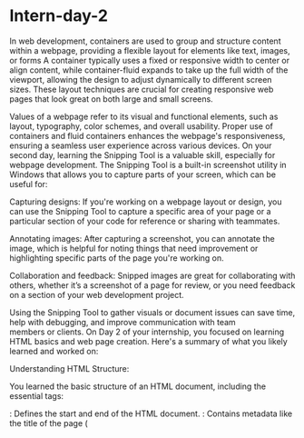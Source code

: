 # Intern-day-2
In web development, containers are used to group and structure content within a webpage, providing a flexible layout for elements like text, images, or forms
 A container typically uses a fixed or responsive width to center or align content, while container-fluid expands to take up the full width of the viewport, allowing the design to adjust dynamically to different screen sizes. These layout techniques are crucial for creating responsive web pages that look great on both large and small screens.

Values of a webpage refer to its visual and functional elements, such as layout, typography, color schemes, and overall usability. Proper use of containers and fluid containers enhances the webpage's responsiveness, ensuring a seamless user experience across various devices.
On your second day, learning the Snipping Tool is a valuable skill, especially for webpage development. The Snipping Tool is a built-in screenshot utility in Windows that allows you to capture parts of your screen, which can be useful for:

Capturing designs: If you're working on a webpage layout or design, you can use the Snipping Tool to capture a specific area of your page or a particular section of your code for reference or sharing with teammates.

Annotating images: After capturing a screenshot, you can annotate the image, which is helpful for noting things that need improvement or highlighting specific parts of the page you're working on.

Collaboration and feedback: Snipped images are great for collaborating with others, whether it’s a screenshot of a page for review, or you need feedback on a section of your web development project.

Using the Snipping Tool to gather visuals or document issues can save time, help with debugging, and improve communication with team members or clients.
On Day 2 of your internship, you focused on learning HTML basics and web page creation. Here's a summary of what you likely learned and worked on:

Understanding HTML Structure:

You learned the basic structure of an HTML document, including the essential tags:
<html>: Defines the start and end of the HTML document.
<head>: Contains metadata like the title of the page (<title>) and links to stylesheets or scripts.
<body>: Contains all the visible content on the page, like text, images, and links.
Creating Content:

You added different types of content to your page:
Headings: <h1>, <h2>, etc., for titles and subheadings.
Paragraphs: <p> to display text.
Lists: <ul> for unordered lists (bullets), <ol> for ordered lists (numbered), and <li> for each list item.
Adding Links and Images:

You worked with hyperlinks using the <a> tag, linking to external websites or other pages.
You added images with the <img> tag, specifying the src (source) and alt (alternative text) attributes.
Web Page Layout:

You started thinking about how to organize your content into sections using <div> or <section>, which is helpful for styling and layout later on.
Attributes:

You got familiar with how HTML attributes work, such as href for links, src for images, and alt for accessibility descriptions.
Basic Styling (Optional):

If you touched on CSS, you may have added some simple inline styles to modify the appearance of text, colors, and alignment, starting to get a feel for how styling works alongside HTML.
By the end of Day 2, you likely created a simple, functional webpage with text, links, and images, putting your understanding of HTML into practice.

